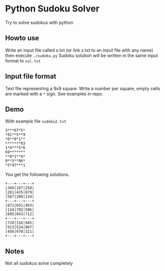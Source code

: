 # Python Sudoku Solver

Try to solve sudokus with python

## Howto use

Write an input file called s.txt (or link s.txt to an input file with any name) then execute
`./sudoku.py`
Sudoku solution will be written in the same input format to `sol.txt`
## Input file format

Text file representing  a 9x9 square. Write a number per square, empty cells are marked with a `*` sign. See examples in repo.

## Demo

With example file `sudoku2.txt`

```
3***67*5*
*81**5**9
*6**8*1**
*******93
1*4***5*6
69*******
**8*1**4*
9**5**86*
*5*97***1
```
You get the following solutions.
```
+---+---+---+
|349|167|258|
|281|435|679|
|567|289|134|
+---+---+---+
|872|651|493|
|134|792|586|
|695|843|712|
+---+---+---+
|728|316|945|
|913|524|867|
|456|978|321|
+---+---+---+
```
## Notes
Not all sudokus solve completely